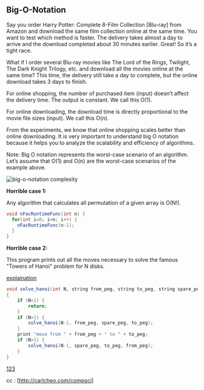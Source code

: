 ## Big-O-Notation

Say you order Harry Potter: Complete 8-Film Collection [Blu-ray] from Amazon and download the same film collection online at the same time. You want to test which method is faster. The delivery takes almost a day to arrive and the download completed about 30 minutes earlier. Great! So it’s a tight race.

What if I order several Blu-ray movies like The Lord of the Rings, Twilight, The Dark Knight Trilogy, etc. and download all the movies online at the same time? This time, the delivery still take a day to complete, but the online download takes 3 days to finish.

For online shopping, the number of purchased item (input) doesn’t affect the delivery time. The output is constant. We call this O(1).

For online downloading, the download time is directly proportional to the movie file sizes (input). We call this O(n).

From the experiments, we know that online shopping scales better than online downloading. It is very important to understand big O notation because it helps you to analyze the scalability and efficiency of algorithms.

Note: Big O notation represents the worst-case scenario of an algorithm. Let’s assume that O(1) and O(n) are the worst-case scenarios of the example above.

![big-o-notation complexity](https://i.imgur.com/91u8QEn.png)

**Horrible case 1:**

Any algorithm that calculates all permutation of a given array is O(N!).

```java
void nFacRuntimeFunc(int n) {
  for(int i=0; i<n; i++) {
    nFacRuntimeFunc(n-1);
  }
}
```

**Horrible case 2:**

This program prints out all the moves necessary to solve the famous "Towers of Hanoi" problem for N disks.

[explaination](https://stackoverflow.com/questions/34915869/example-of-big-o-of-2n)

```java
void solve_hanoi(int N, string from_peg, string to_peg, string spare_peg)
{
    if (N<1) {
        return;
    }
    if (N>1) {
        solve_hanoi(N-1, from_peg, spare_peg, to_peg);
    }
    print "move from " + from_peg + " to " + to_peg;
    if (N>1) {
        solve_hanoi(N-1, spare_peg, to_peg, from_peg);
    }
}
```

[123](https://developerinsider.co/big-o-notation-explained-with-examples/)

cc : [http://carlcheo.com/compsci]
